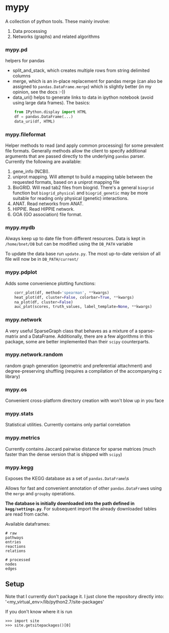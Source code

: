 mypy
====

A collection of python tools. These mainly involve:

1. Data processing
2. Networks (graphs) and related algorithms

### mypy.pd
helpers for pandas

 * split_and_stack, which creates multiple rows from string delimited columns
 * merge, which is an in-place replacement for pandas merge (can also be assigned to `pandas.DataFrame.merge`) which is slightly better (in my opinion, see the docs :-))
 * data_uri() helps to generate links to data in ipython notebook (avoid using large data frames). The basics:

```python
    from IPython.display import HTML
    df = pandas.DataFrame(...)
    data_uri(df, HTML)
```

### mypy.fileformat
Helper methods to read (and apply common processing) for some prevalent file formats.
Generally methods allow the client to specify additional arguments that are passed directly to the underlying `pandas` parser.
Currently the following are available:

1. gene_info (NCBI). 
2. uniprot mapping. Will attempt to build a mapping table between the requested formats, based on a uniprot mapping file
3. BioGRID. Will read tab2 files from biogrid. There's a general `biogrid` function but  `biogrid_physical` and `biogrid_genetic` may be more suitable for reading only physical (genetic) interactions.
4. ANAT. Read networks from ANAT.
5. HIPPIE. Read HIPPIE network.
6. GOA (GO association) file format.

### mypy.mydb
Always keep up to date file from different resources.
Data is kept in `/home/bnet/DB` but can be modified
using the `DB_PATH` variable

To update the data base run `update.py`. The most up-to-date
verision of all file will now be in `DB_PATH/current/`

### mypy.pdplot
Adds some convenience plotting functions:

```python
    corr_plot(df, method='spearman', **kwargs)
    heat_plot(df, cluster=False, colorbar=True, **kwargs)
    na_plot(df, cluster=False)
    auc_plot(scores, truth_values, label_template=None, **kwargs)
```

### mypy.network
A very useful SparseGraph class that behaves as a mixture of a sparse-matrix and a DataFrame.
Additionally, there are a few algorithms in this package, some are better implemented than their `scipy` counterparts.

### mypy.network.random
random graph generation (geometric and preferential attachment) and degree-preserving shuffling (requires a compilation of the accompanying c library)

### mypy.os
Convenient cross-platform directory creation with won't blow up in you face

### mypy.stats
Statistical utilities. Currently contains only partial correlation

### mypy.metrics
Currently contains Jaccard pairwise distance for sparse matrices (much faster than the dense version that is shipped with `scipy`)

### mypy.kegg
Exposes the KEGG database as a set of `pandas.DataFrame`\s

Allows for fast and convenient annotation of other `pandas.DataFrame`s
using the `merge` and `groupby` operations.

**The database is initially downloaded into the path defined in `kegg/settings.py`**.
For subsequent import the already downloaded tables are read from cache.

Available dataframes:

    # raw
    pathways
    entries
    reactions
    relations

    # processed
    nodes
    edges
    
Setup
-----
Note that I currently don't package it. I just clone the repository directly into:
'<my_virtual_env>/lib/python2.7/site-packages'

If you don't know where it is run

    >>> import site
    >>> site.getsitepackages()[0]
